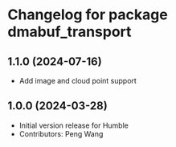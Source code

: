 # Changelog for package dmabuf_transport

## 1.1.0 (2024-07-16)

- Add image and cloud point support

## 1.0.0 (2024-03-28)

- Initial version release for Humble
- Contributors: Peng Wang
